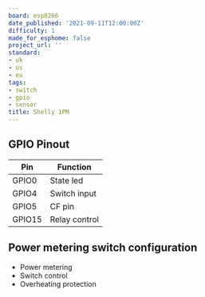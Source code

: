 ```yaml
---
board: esp8266
date_published: '2021-09-11T12:00:00Z'
difficulty: 1
made_for_esphome: false
project_url: ''
standard:
- uk
- us
- eu
tags:
- switch
- gpio
- sensor
title: Shelly 1PM
---
```


## GPIO Pinout

| Pin    | Function      |
| ------ | ------------- |
| GPIO0  | State led     |
| GPIO4  | Switch input  |
| GPIO5  | CF pin        |
| GPIO15 | Relay control |

## Power metering switch configuration

- Power metering
- Switch control
- Overheating protection